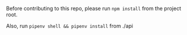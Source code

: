 Before contributing to this repo, please run `npm install` from the project root.

Also, run `pipenv shell && pipenv install` from ./api
